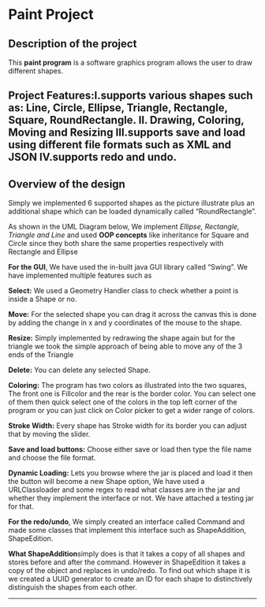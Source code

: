 # Paint Project

## Description of the project
This **paint program** is a software graphics program allows the user to
draw different shapes.

**Project Features**:Ⅰ.supports various shapes such as: Line, Circle, Ellipse, Triangle,
                 Rectangle, Square, RoundRectangle.
                 Ⅱ. Drawing, Coloring, Moving and Resizing
                 Ⅲ.supports save and load using different file formats such as XML and
                 JSON
                 Ⅳ.supports redo and undo.
---

## Overview of the design

Simply we implemented 6 supported shapes as the picture illustrate
plus an additional shape which can be loaded dynamically called
“RoundRectangle”.

As shown in the UML Diagram below, We implement *Ellipse, Rectangle,
Triangle and Line* and used **OOP concepts** like inheritance for Square
and Circle since they both share the same properties respectively with
Rectangle and Ellipse

**For the GUI**, We have used the in-built java GUI library called “Swing”.
We have implemented multiple features such as

**Select:** We used a Geometry Handler class to check whether a point is
inside a Shape or no.

**Move:** For the selected shape you can drag it across the canvas this is
done by adding the change in x and y coordinates of the mouse to the
shape.

**Resize:** Simply implemented by redrawing the shape again but for the
triangle we took the simple approach of being able to move any of the 3
ends of the Triangle

**Delete:** You can delete any selected Shape.

**Coloring:** The program has two colors as illustrated into the two
squares, The front one is Fillcolor and the rear is the border color. You
can select one of them then quick select one of the colors in the top left
corner of the program or you can just click on Color picker to get a
wider range of colors.

**Stroke Width:** Every shape has Stroke width for its border you can
adjust that by moving the slider.

**Save and load buttons:** Choose either save or load then type the file
name and choose the file format.

**Dynamic Loading:** Lets you browse where the jar is placed and load it
then the button will become a new Shape option, We have used a
URLClassloader and some regex to read what classes are in the jar and
whether they implement the interface or not. We have attached a
testing jar for that.

**For the redo/undo**, We simply created an interface called Command
and made some classes that implement this interface such as
ShapeAddition, ShapeEdition.

**What ShapeAddition**simply does is that it takes a copy of all shapes
and stores before and after the command.
However in ShapeEdition it takes a copy of the object and replaces in
undo/redo. To find out which shape it is we created a UUID generator
to create an ID for each shape to distinctively distinguish the shapes
from each other.

---